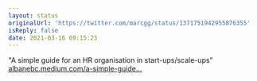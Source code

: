 ```yaml
---
layout: status
originalUrl: 'https://twitter.com/marcgg/status/1371751942955876355'
isReply: false
date: 2021-03-16 09:15:23
---
```


"A simple guide for an HR organisation in start-ups/scale-ups" [albanebc.medium.com/a-simple-guide…](https://albanebc.medium.com/a-simple-guide-for-an-hr-organisation-in-start-ups-scale-ups-464ebc9716ee)
